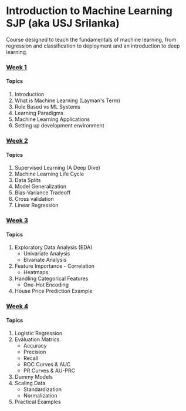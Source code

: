 # Introduction to Machine Learning SJP (aka USJ Srilanka)

Course designed to teach the fundamentals of machine learning, from regression and classification to deployment and an introduction to deep learning.


### [Week 1](./week_01/)

#### Topics

1. Introduction
2. What is Machine Learning (Layman's Term)
3. Rule Based vs ML Systems
4. Learning Paradigms
5. Machine Learning Applications
6. Setting up development environment


### [Week 2](/week_02/)

#### Topics

1. Supervised Learning (A Deep Dive)
2. Machine Learning Life Cycle
3. Data Splits
4. Model Generalization
5. Bias-Variance Tradeoff
6. Cross validation
7. Linear Regression


### [Week 3](/week_03/)

#### Topics
1. Exploratory Data Analysis (EDA)
    - Univariate Analysis
    - Bivariate Analysis
2. Feature Importance - Correlation 
    - Heatmaps
3. Handling Categorical Features
    - One-Hot Encoding
4. House Price Prediction Example


### [Week 4](/week_04/)

#### Topics

1. Logistic Regression
2. Evaluation Matrics
    - Accuracy
    - Precision
    - Recall
    - ROC Curves & AUC
    - PR Curves & AU-PRC
3. Dummy Models
4. Scaling Data
    - Standardization
    - Normalization
5. Practical Examples
